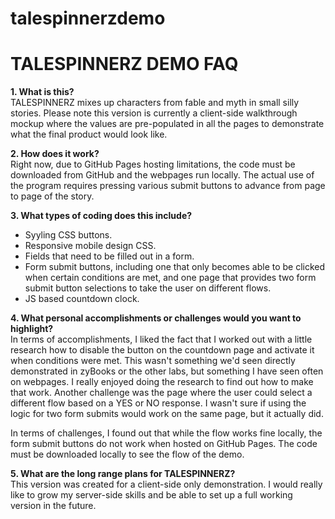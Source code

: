 # talespinnerzdemo
<h1>TALESPINNERZ DEMO FAQ</h1>
<p><b>1. What is this?</b><br>
  TALESPINNERZ mixes up characters from fable and myth in small silly stories. Please note this version is currently a client-side walkthrough mockup where the values are pre-populated in all the pages to demonstrate what the final product would look like.</p>
<p><b>2. How does it work?</b><br>
  Right now, due to GitHub Pages hosting limitations, the code must be downloaded from GitHub and the webpages run locally. The actual use of the program requires pressing various submit buttons to advance from page to page of the story.</p>
  <p><b>3. What types of coding does this include?</b></p>
  <ul>
  <li> Syyling CSS buttons.
   <li>Responsive mobile design CSS.
   <li> Fields that need to be filled out in a form.
   <li> Form submit buttons, including one that only becomes able to be clicked when certain conditions are met, and one page that provides two form submit button selections to take the user on different flows.
   <li> JS based countdown clock.
   </ul>
  <p><b>4. What personal accomplishments or challenges would you want to highlight?</b><br>
  In terms of accomplishments, I liked the fact that I worked out with a little research how to disable the button on the countdown page and activate it when conditions were met. This wasn't something we'd seen directly demonstrated in zyBooks or the other labs, but something I have seen often on webpages. I really enjoyed doing the research to find out how to make that work. Another challenge was the page where the user could select a different flow based on a YES or NO response. I wasn't sure if using the logic for two form submits would work on the same page, but it actually did.</p>
  <p>In terms of challenges, I found out that while the flow works fine locally, the form submit buttons do not work when hosted on GitHub Pages. The code must be downloaded locally to see the flow of the demo.</p>
  <p><b>5. What are the long range plans for TALESPINNERZ?</b><br>
  This version was created for a client-side only demonstration. I would really like to grow my server-side skills and be able to set up a full working version in the future.</p>
